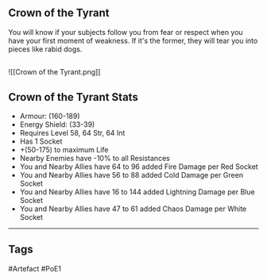 ## Crown of the Tyrant
You will know if your subjects follow you from fear or respect when you have your first moment of weakness.
If it's the former, they will tear you into pieces like rabid dogs.
##
![[Crown of the Tyrant.png]]
## Crown of the Tyrant Stats
- Armour: (160-189)
- Energy Shield: (33-39)
- Requires Level 58, 64 Str, 64 Int
- Has 1 Socket
- +(50-175) to maximum Life
- Nearby Enemies have -10% to all Resistances
- You and Nearby Allies have 64 to 96 added Fire Damage per Red Socket
- You and Nearby Allies have 56 to 88 added Cold Damage per Green Socket
- You and Nearby Allies have 16 to 144 added Lightning Damage per Blue Socket
- You and Nearby Allies have 47 to 61 added Chaos Damage per White Socket


---
## Tags
#Artefact
#PoE1